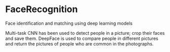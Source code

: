 # FaceRecognition
Face identification and matching using deep learning models


Multi-task CNN has been used to detect people in a picture; crop their faces and save them. DeepFace is used to compare people in different pictures and return the pictures of people who are common in the photographs.
